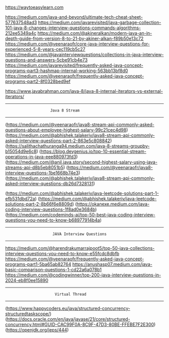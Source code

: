 https://waytoeasylearn.com

https://medium.com/java-and-beyond/ultimate-tech-cheat-sheet-577637548ad3
https://medium.com/javarevisited/java-garbage-collection-101-java-8-changes-interview-questions-commands-algorithms-212ee5349a4c
https://medium.com/@akineralkan/modern-java-an-in-depth-guide-from-version-8-to-21-by-akiner-alkan-f89b50e13c72
https://medium.com/@veenaraofr/core-java-interview-questions-for-experienced-5-8-years-cec119cb5c27
https://medium.com/@javainterviewquestions/collections-in-java-interview-questions-and-answers-5cbe91cb4e73
https://medium.com/javarevisited/frequently-asked-java-concept-programs-part3-hashmap-internal-working-563bb13bf8d0
https://medium.com/@veenaraofr/frequently-asked-java-concept-programs-part2-8f0328bed9ef

https://www.javabrahman.com/java-8/java-8-internal-iterators-vs-external-iterators/

******************************************************************************************
                        Java 8 Stream 
******************************************************************************************

(https://medium.com/@veenaraofr/java8-stream-api-commonly-asked-questions-about-employee-highest-salary-99c21cec4d98)
(https://medium.com/@abhishek.talakeriv/java8-stream-api-commonly-asked-interview-questions-part-2-863e5c808842)
(https://salithachathuranga94.medium.com/java-8-streams-groupby-b15054d9e6c8)
(https://blog.devgenius.io/top-10-essential-stream-operations-in-java-eee880973fd3)
(https://medium.com/@anil.java.story/second-highest-salary-using-java-streams-api-d8b5eb8051b5)
(https://medium.com/@veenaraofr/java8-interview-questions-1be1668b74e3)
(https://medium.com/@abhishek.talakeriv/java8-stream-api-commonly-asked-interview-questions-db26d7328131)




(https://medium.com/@abhishek.talakeriv/java-leetcode-solutions-part-1-efb531dbd72a)
(https://medium.com/@abhishek.talakeriv/java-leetcode-solutions-part-2-8b66f6e8809d)
(https://okanexe.medium.com/java-coding-interview-questions-1f8ad0e3684b)
(https://medium.com/codeminds-ai/top-50-best-java-coding-interview-questions-you-need-to-know-b68977914b4a)

************************************************************************************************
                         JAVA Interview Questions
************************************************************************************************

https://medium.com/@harendrakumarrajpoot5/top-50-java-collections-interview-questions-you-need-to-know-e55fcdc8dbfb
https://medium.com/@veenaraofr/frequently-asked-java-concept-programs-part1-5ba65ab82764
https://anushasp07.medium.com/java-basic-comparison-questions-1-cd22a6a078b1
https://medium.com/@codingwinner/top-200-java-interview-questions-in-2024-eb8f0ee15890


***************************************************************************************************
                          Virtual Thread 
***************************************************************************************************
(https://www.happycoders.eu/java/structured-concurrency-structuredtaskscope/)
(https://docs.oracle.com/en/java/javase/21/core/structured-concurrency.html#GUID-CAC99F0A-8C9F-47D3-80BE-FFEBE7F2E300)
(https://openjdk.org/jeps/444)
